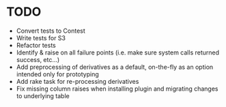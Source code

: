 TODO
====

* Convert tests to Contest
* Write tests for S3
* Refactor tests
* Identify & raise on all failure points (i.e. make sure system calls returned success, etc...)
* Add preprocessing of derivatives as a default, on-the-fly as an option intended only for prototyping
* Add rake task for re-processing derivatives
* Fix missing column raises when installing plugin and migrating changes to underlying table